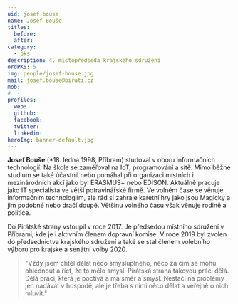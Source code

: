 ```yaml
---
uid: josef.bouse
name: Josef Bouše
titles:
  before: 
  after: 
category:
  - pks
description: 4. místopředseda krajského sdružení
ordPKS: 5
img: people/josef-bouse.jpg
mail: josef.bouse@pirati.cz
mob:
#  - 
profiles:
  web: 
  github:
  facebook:
  twitter:
  linkedin:
heroImg: banner-default.jpg
---
```


**Josef Bouše** (*18. ledna 1998, Příbram) studoval v oboru informačních technologií. Na škole se zaměřoval na IoT, programování a sítě. Mimo běžné studium se také účastnil nebo pomáhal při organizaci místních i mezinárodních akcí jako byl ERASMUS+ nebo EDISON. Aktuálně pracuje jako IT specialista ve větší potravinářské firmě. Ve volném čase se věnuje informačním technologiím, ale rád si zahraje karetní hry jako jsou Magicky a jim podobné nebo dračí doupě. Většinu volného času však věnuje rodině a politice.

Do Pirátské strany vstoupil v roce 2017. Je předsedou místního sdružení v Příbrami, kde je i aktivním členem dopravní komise. V roce 2019 byl zvolen do předsednictva krajského sdružení a také se stal členem volebního výboru pro krajské a senátní volby 2020.

> "Vždy jsem chtěl dělat něco smysluplného, něco za čím se mohu ohlédnout a říct, že to mělo smysl. Pirátská strana takovou práci dělá. Dělá práci, která je poctivá a má směr a smysl. Nestačí na problémy jen nadávat v hospodě, ale je třeba s nimi něco dělat a veřejně o nich mluvit."

